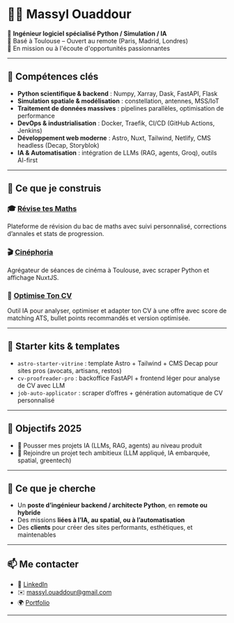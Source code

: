 # 👨‍🚀 Massyl Ouaddour

🚀 **Ingénieur logiciel spécialisé Python / Simulation / IA**  
📍 Basé à Toulouse – Ouvert au remote (Paris, Madrid, Londres)  
🎯 En mission ou à l'écoute d'opportunités passionnantes

---

## 🔧 Compétences clés

- **Python scientifique & backend** : Numpy, Xarray, Dask, FastAPI, Flask
- **Simulation spatiale & modélisation** : constellation, antennes, MSS/IoT
- **Traitement de données massives** : pipelines parallèles, optimisation de performance
- **DevOps & industrialisation** : Docker, Traefik, CI/CD (GitHub Actions, Jenkins)
- **Développement web moderne** : Astro, Nuxt, Tailwind, Netlify, CMS headless (Decap, Storyblok)
- **IA & Automatisation** : intégration de LLMs (RAG, agents, Groq), outils AI-first

---

## 🧠 Ce que je construis

### 🎓 [Révise tes Maths](https://revise-tes-maths.fr)
Plateforme de révision du bac de maths avec suivi personnalisé, corrections d’annales et stats de progression.

### 🎬 [Cinéphoria](https://cinephoria.fr)
Agrégateur de séances de cinéma à Toulouse, avec scraper Python et affichage NuxtJS.

### 📄 [Optimise Ton CV](https://optimise-ton-cv.fr)
Outil IA pour analyser, optimiser et adapter ton CV à une offre avec score de matching ATS, bullet points recommandés et version optimisée.

---

## 🧰 Starter kits & templates

- `astro-starter-vitrine` : template Astro + Tailwind + CMS Decap pour sites pros (avocats, artisans, restos)
- `cv-proofreader-pro` : backoffice FastAPI + frontend léger pour analyse de CV avec LLM
- `job-auto-applicator` : scraper d’offres + génération automatique de CV personnalisé

---

## 🎯 Objectifs 2025
- 🤖 Pousser mes projets IA (LLMs, RAG, agents) au niveau produit
- 🚀 Rejoindre un projet tech ambitieux (LLM appliqué, IA embarquée, spatial, greentech)

---

## 🤝 Ce que je cherche

- Un **poste d’ingénieur backend / architecte Python**, en **remote ou hybride**
- Des missions **liées à l’IA, au spatial, ou à l’automatisation**
- Des **clients** pour créer des sites performants, esthétiques, et maintenables

---

## 📫 Me contacter

- 💼 [LinkedIn](https://www.linkedin.com/in/massylouaddour)
- ✉️ massyl.ouaddour@gmail.com  
- 🌍 [Portfolio](https://massylouaddour.fr)

---

